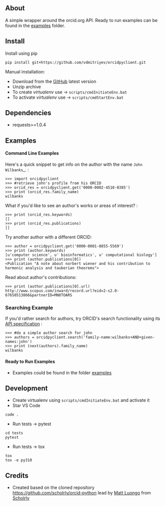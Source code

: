 ## About

A simple wrapper around the orcid.org API. Ready to run examples can be found in the [examples](examples) folder.

## Install

Install using pip
```
pip install git+https://github.com/vdmitriyev/orcidpyclient.git
```

Manual installation:

* Download from the [GitHub](https://github.com/vdmitriyev/orcidpyclient/archive/master.zip) latest version
* Unzip archive
* To create *virtualenv* use -> ```scripts/cmdInitiateEnv.bat```
* To activate *virtualenv* use -> ```scripts/cmdStartEnv.bat```

## Dependencies

* requests>=1.0.4

## Examples

#### Command Line Examples

Here's a quick snippet to get info on the author with the name `John Wilbanks`_. :

    >>> import orcidpyclient
    >>> #retrieve john's profile from his ORCID
    >>> orcid_res = orcidpyclient.get('0000-0002-4510-0385')
    >>> print (orcid_res.family_name)
    wilbanks

What if you'd like to see an author's works or areas of interest? :

    >>> print (orcid_res.keywords)
    []
    >>> print (orcid_res.publications)
    []

Try another author with a different ORCID:

    >>> author = orcidpyclient.get('0000-0001-8855-5569')
    >>> print (author.keywords)
    [u'computer science', u' bioinformatics', u' computational biology']
    >>> print (author.publications[0])
    <Publication "A note about norbert wiener and his contribution to harmonic analysis and tauberian theorems">

Read about author's contributions:

    >>> print (author.publications[0].url)
    http://www.scopus.com/inward/record.url?eid=2-s2.0-67650513866&partnerID=MN8TOARS

### Searching Example

If you'd rather search for authors, try ORCID's search functionality using its
[API specification](https://members.orcid.org/api/tutorial/search-orcid-registry) :

    >>> #do a simple author search for john
    >>> authors = orcidpyclient.search('family-name:wilbanks+AND+given-names:john')
    >>> print (next(authors).family_name)
    wilbanks

#### Ready to Run Examples

* Examples could be found in the folder [examples](examples)

## Development

* Create virtualenv using ```scripts/cmdInitiateEnv.bat``` and activate it
* Star VS Code
```
code .
```
* Run tests -> pytest
```
cd tests
pytest
```
* Run tests -> tox
```
tox
tox -e py310
```

## Credits

* Created based on the cloned repository https://github.com/scholrly/orcid-python lead by [Matt Luongo](https://github.com/mhluongo) from [Scholrly](https://github.com/scholrly/)
